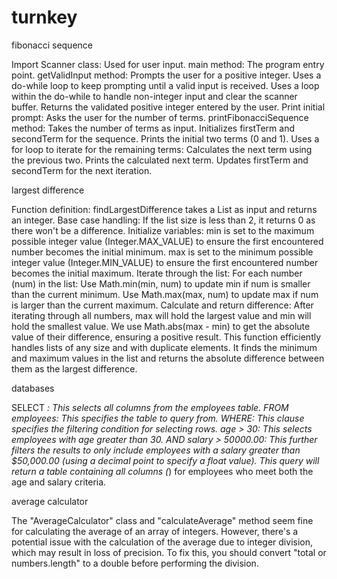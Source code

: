 # turnkey
fibonacci sequence

Import Scanner class: Used for user input.
main method: The program entry point.
getValidInput method:
Prompts the user for a positive integer.
Uses a do-while loop to keep prompting until a valid input is received.
Uses a loop within the do-while to handle non-integer input and clear the scanner buffer.
Returns the validated positive integer entered by the user.
Print initial prompt: Asks the user for the number of terms.
printFibonacciSequence method:
Takes the number of terms as input.
Initializes firstTerm and secondTerm for the sequence.
Prints the initial two terms (0 and 1).
Uses a for loop to iterate for the remaining terms:
Calculates the next term using the previous two.
Prints the calculated next term.
Updates firstTerm and secondTerm for the next iteration.

largest difference

Function definition: findLargestDifference takes a List<Integer> as input and returns an integer.
Base case handling: If the list size is less than 2, it returns 0 as there won't be a difference.
Initialize variables:
min is set to the maximum possible integer value (Integer.MAX_VALUE) to ensure the first encountered number becomes the initial minimum.
max is set to the minimum possible integer value (Integer.MIN_VALUE) to ensure the first encountered number becomes the initial maximum.
Iterate through the list:
For each number (num) in the list:
Use Math.min(min, num) to update min if num is smaller than the current minimum.
Use Math.max(max, num) to update max if num is larger than the current maximum.
Calculate and return difference: After iterating through all numbers, max will hold the largest value and min will hold the smallest value. We use Math.abs(max - min) to get the absolute value of their difference, ensuring a positive result.
This function efficiently handles lists of any size and with duplicate elements. It finds the minimum and maximum values in the list and returns the absolute difference between them as the largest difference.

databases

SELECT *: This selects all columns from the employees table.
FROM employees: This specifies the table to query from.
WHERE: This clause specifies the filtering condition for selecting rows.
age > 30: This selects employees with age greater than 30.
AND salary > 50000.00: This further filters the results to only include employees with a salary greater than $50,000.00 (using a decimal point to specify a float value).
This query will return a table containing all columns (*) for employees who meet both the age and salary criteria.

average calculator

The "AverageCalculator" class and "calculateAverage" method seem fine for calculating the average of an array of integers. However, there's a potential issue with the calculation of the average due to integer division, which may result in loss of precision. To fix this, you should convert "total or numbers.length" to a double before performing the division.
